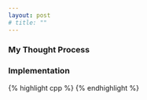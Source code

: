 ```yaml
---
layout: post
# title: ""
---
```

<!-- The problem can be found [here]() -->

### My Thought Process 

### Implementation  

{% highlight cpp %}
{% endhighlight %}


<!-- See [here]() for the solution and another implementation.  -->

